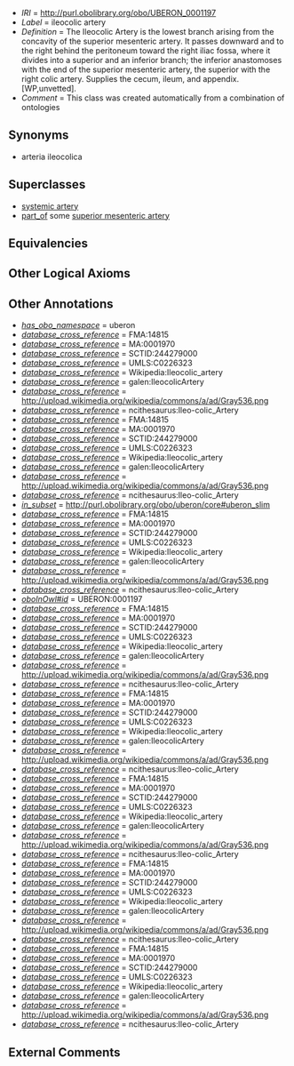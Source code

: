 * *IRI* = http://purl.obolibrary.org/obo/UBERON_0001197
 * *Label* = ileocolic artery
 * *Definition* = The Ileocolic Artery is the lowest branch arising from the concavity of the superior mesenteric artery. It passes downward and to the right behind the peritoneum toward the right iliac fossa, where it divides into a superior and an inferior branch; the inferior anastomoses with the end of the superior mesenteric artery, the superior with the right colic artery. Supplies the cecum, ileum, and appendix. [WP,unvetted].
 * *Comment* = This class was created automatically from a combination of ontologies

## Synonyms

 * arteria ileocolica

## Superclasses

 * [systemic artery](../../UBERON/73/UBERON_0004573.md)
 * [part_of](../../BFO/50/BFO_0000050.md) some [superior mesenteric artery](../../UBERON/82/UBERON_0001182.md)

## Equivalencies


## Other Logical Axioms


## Other Annotations

 * *[has_obo_namespace](../../ce/oboInOwl#hasOBONamespace.md)* = uberon
 * *[database_cross_reference](../../ef/oboInOwl#hasDbXref.md)* = FMA:14815
 * *[database_cross_reference](../../ef/oboInOwl#hasDbXref.md)* = MA:0001970
 * *[database_cross_reference](../../ef/oboInOwl#hasDbXref.md)* = SCTID:244279000
 * *[database_cross_reference](../../ef/oboInOwl#hasDbXref.md)* = UMLS:C0226323
 * *[database_cross_reference](../../ef/oboInOwl#hasDbXref.md)* = Wikipedia:Ileocolic_artery
 * *[database_cross_reference](../../ef/oboInOwl#hasDbXref.md)* = galen:IleocolicArtery
 * *[database_cross_reference](../../ef/oboInOwl#hasDbXref.md)* = http://upload.wikimedia.org/wikipedia/commons/a/ad/Gray536.png
 * *[database_cross_reference](../../ef/oboInOwl#hasDbXref.md)* = ncithesaurus:Ileo-colic_Artery
 * *[database_cross_reference](../../ef/oboInOwl#hasDbXref.md)* = FMA:14815
 * *[database_cross_reference](../../ef/oboInOwl#hasDbXref.md)* = MA:0001970
 * *[database_cross_reference](../../ef/oboInOwl#hasDbXref.md)* = SCTID:244279000
 * *[database_cross_reference](../../ef/oboInOwl#hasDbXref.md)* = UMLS:C0226323
 * *[database_cross_reference](../../ef/oboInOwl#hasDbXref.md)* = Wikipedia:Ileocolic_artery
 * *[database_cross_reference](../../ef/oboInOwl#hasDbXref.md)* = galen:IleocolicArtery
 * *[database_cross_reference](../../ef/oboInOwl#hasDbXref.md)* = http://upload.wikimedia.org/wikipedia/commons/a/ad/Gray536.png
 * *[database_cross_reference](../../ef/oboInOwl#hasDbXref.md)* = ncithesaurus:Ileo-colic_Artery
 * *[in_subset](../../et/oboInOwl#inSubset.md)* = http://purl.obolibrary.org/obo/uberon/core#uberon_slim
 * *[database_cross_reference](../../ef/oboInOwl#hasDbXref.md)* = FMA:14815
 * *[database_cross_reference](../../ef/oboInOwl#hasDbXref.md)* = MA:0001970
 * *[database_cross_reference](../../ef/oboInOwl#hasDbXref.md)* = SCTID:244279000
 * *[database_cross_reference](../../ef/oboInOwl#hasDbXref.md)* = UMLS:C0226323
 * *[database_cross_reference](../../ef/oboInOwl#hasDbXref.md)* = Wikipedia:Ileocolic_artery
 * *[database_cross_reference](../../ef/oboInOwl#hasDbXref.md)* = galen:IleocolicArtery
 * *[database_cross_reference](../../ef/oboInOwl#hasDbXref.md)* = http://upload.wikimedia.org/wikipedia/commons/a/ad/Gray536.png
 * *[database_cross_reference](../../ef/oboInOwl#hasDbXref.md)* = ncithesaurus:Ileo-colic_Artery
 * *[oboInOwl#id](../../id/oboInOwl#id.md)* = UBERON:0001197
 * *[database_cross_reference](../../ef/oboInOwl#hasDbXref.md)* = FMA:14815
 * *[database_cross_reference](../../ef/oboInOwl#hasDbXref.md)* = MA:0001970
 * *[database_cross_reference](../../ef/oboInOwl#hasDbXref.md)* = SCTID:244279000
 * *[database_cross_reference](../../ef/oboInOwl#hasDbXref.md)* = UMLS:C0226323
 * *[database_cross_reference](../../ef/oboInOwl#hasDbXref.md)* = Wikipedia:Ileocolic_artery
 * *[database_cross_reference](../../ef/oboInOwl#hasDbXref.md)* = galen:IleocolicArtery
 * *[database_cross_reference](../../ef/oboInOwl#hasDbXref.md)* = http://upload.wikimedia.org/wikipedia/commons/a/ad/Gray536.png
 * *[database_cross_reference](../../ef/oboInOwl#hasDbXref.md)* = ncithesaurus:Ileo-colic_Artery
 * *[database_cross_reference](../../ef/oboInOwl#hasDbXref.md)* = FMA:14815
 * *[database_cross_reference](../../ef/oboInOwl#hasDbXref.md)* = MA:0001970
 * *[database_cross_reference](../../ef/oboInOwl#hasDbXref.md)* = SCTID:244279000
 * *[database_cross_reference](../../ef/oboInOwl#hasDbXref.md)* = UMLS:C0226323
 * *[database_cross_reference](../../ef/oboInOwl#hasDbXref.md)* = Wikipedia:Ileocolic_artery
 * *[database_cross_reference](../../ef/oboInOwl#hasDbXref.md)* = galen:IleocolicArtery
 * *[database_cross_reference](../../ef/oboInOwl#hasDbXref.md)* = http://upload.wikimedia.org/wikipedia/commons/a/ad/Gray536.png
 * *[database_cross_reference](../../ef/oboInOwl#hasDbXref.md)* = ncithesaurus:Ileo-colic_Artery
 * *[database_cross_reference](../../ef/oboInOwl#hasDbXref.md)* = FMA:14815
 * *[database_cross_reference](../../ef/oboInOwl#hasDbXref.md)* = MA:0001970
 * *[database_cross_reference](../../ef/oboInOwl#hasDbXref.md)* = SCTID:244279000
 * *[database_cross_reference](../../ef/oboInOwl#hasDbXref.md)* = UMLS:C0226323
 * *[database_cross_reference](../../ef/oboInOwl#hasDbXref.md)* = Wikipedia:Ileocolic_artery
 * *[database_cross_reference](../../ef/oboInOwl#hasDbXref.md)* = galen:IleocolicArtery
 * *[database_cross_reference](../../ef/oboInOwl#hasDbXref.md)* = http://upload.wikimedia.org/wikipedia/commons/a/ad/Gray536.png
 * *[database_cross_reference](../../ef/oboInOwl#hasDbXref.md)* = ncithesaurus:Ileo-colic_Artery
 * *[database_cross_reference](../../ef/oboInOwl#hasDbXref.md)* = FMA:14815
 * *[database_cross_reference](../../ef/oboInOwl#hasDbXref.md)* = MA:0001970
 * *[database_cross_reference](../../ef/oboInOwl#hasDbXref.md)* = SCTID:244279000
 * *[database_cross_reference](../../ef/oboInOwl#hasDbXref.md)* = UMLS:C0226323
 * *[database_cross_reference](../../ef/oboInOwl#hasDbXref.md)* = Wikipedia:Ileocolic_artery
 * *[database_cross_reference](../../ef/oboInOwl#hasDbXref.md)* = galen:IleocolicArtery
 * *[database_cross_reference](../../ef/oboInOwl#hasDbXref.md)* = http://upload.wikimedia.org/wikipedia/commons/a/ad/Gray536.png
 * *[database_cross_reference](../../ef/oboInOwl#hasDbXref.md)* = ncithesaurus:Ileo-colic_Artery
 * *[database_cross_reference](../../ef/oboInOwl#hasDbXref.md)* = FMA:14815
 * *[database_cross_reference](../../ef/oboInOwl#hasDbXref.md)* = MA:0001970
 * *[database_cross_reference](../../ef/oboInOwl#hasDbXref.md)* = SCTID:244279000
 * *[database_cross_reference](../../ef/oboInOwl#hasDbXref.md)* = UMLS:C0226323
 * *[database_cross_reference](../../ef/oboInOwl#hasDbXref.md)* = Wikipedia:Ileocolic_artery
 * *[database_cross_reference](../../ef/oboInOwl#hasDbXref.md)* = galen:IleocolicArtery
 * *[database_cross_reference](../../ef/oboInOwl#hasDbXref.md)* = http://upload.wikimedia.org/wikipedia/commons/a/ad/Gray536.png
 * *[database_cross_reference](../../ef/oboInOwl#hasDbXref.md)* = ncithesaurus:Ileo-colic_Artery

## External Comments

